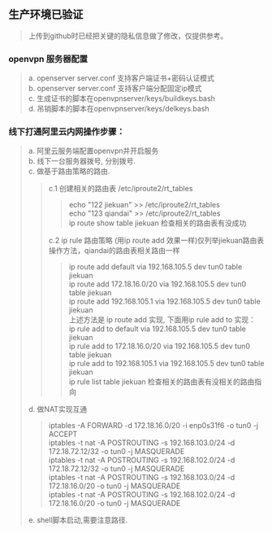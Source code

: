 ## 生产环境已验证
> 上传到github时已经把关键的隐私信息做了修改，仅提供参考。

### openvpn 服务器配置
> a. openserver server.conf 支持客户端证书+密码认证模式  
> b. openserver server.conf 支持客户端分配固定ip模式  
> c. 生成证书的脚本在openvpnserver/keys/buildkeys.bash  
> d. 吊销脚本的脚本在openvpnserver/keys/delkeys.bash



### 线下打通阿里云内网操作步骤：

>a. 阿里云服务端配置openvpn并开启服务  
>b. 线下一台服务器拨号, 分别拨号.  
>c. 做基于路由策略的路由.  
>> c.1 创建相关的路由表 /etc/iproute2/rt_tables  
>>> echo "122 jiekuan" >> /etc/iproute2/rt_tables  
>>> echo "123 qiandai" >> /etc/iproute2/rt_tables  
>>> ip route show table jiekuan 检查相关的路由表有没成功
>>  
>> c.2 ip rule 路由策略 (用ip route add 效果一样)仅列举jiekuan路由表操作方法，qiandai的路由表相关路由一样     
>>> ip route add default via 192.168.105.5 dev tun0  table jiekuan  
>>> ip route add 172.18.16.0/20 via 192.168.105.5 dev tun0 table jiekuan  
>>> ip route add 192.168.105.1 via 192.168.105.5 dev tun0 table jiekuan  
>>> 上述方法是 ip route add 实现, 下面用ip rule add to 实现：  
>>> ip rule add to default via 192.168.105.5 dev tun0  table jiekuan  
>>> ip rule add to 172.18.16.0/20 via 192.168.105.5 dev tun0 table jiekuan  
>>> ip rule add to 192.168.105.1 via 192.168.105.5 dev tun0 table jiekuan  
>>> ip rule list table jiekuan 检查相关的路由表有没相关的路由指向  
> 
>d. 做NAT实现互通
>> iptables -A FORWARD -d 172.18.16.0/20 -i enp0s31f6 -o tun0 -j ACCEPT  
>> iptables  -t nat -A POSTROUTING -s 192.168.103.0/24 -d 172.18.72.12/32 -o tun0 -j MASQUERADE  
>> iptables  -t nat -A POSTROUTING -s 192.168.102.0/24 -d 172.18.72.12/32 -o tun0 -j MASQUERADE  
>> iptables  -t nat -A POSTROUTING -s 192.168.103.0/24 -d 172.18.16.0/20 -o tun0 -j MASQUERADE  
>> iptables  -t nat -A POSTROUTING -s 192.168.102.0/24 -d 172.18.16.0/20 -o tun0 -j MASQUERADE
>
>e. shell脚本启动,需要注意路径.

